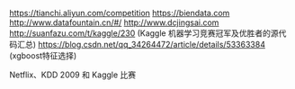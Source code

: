 
https://tianchi.aliyun.com/competition
https://biendata.com
http://www.datafountain.cn/#/
http://www.dcjingsai.com
http://suanfazu.com/t/kaggle/230 (Kaggle 机器学习竞赛冠军及优胜者的源代码汇总) 
https://blog.csdn.net/qq_34264472/article/details/53363384 (xgboost特征选择)

Netflix、KDD 2009 和 Kaggle 比赛
